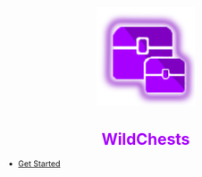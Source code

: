 <center>
  <a style="color: black; text-decoration: none;" href="/#/wildchests/">
    <img src="./images/wildchests-icon.png" width=35%>
    <h1 style="color: #a800ff;">WildChests</h1>
  </a>
</center>

* [Get Started](wildchests/)
